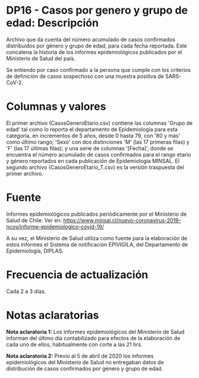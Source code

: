 # DP16 - Casos por genero y grupo de edad: Descripción
Archivo que da cuenta del número acumulado de casos confirmados distribuidos por género y grupo de edad, para cada fecha reportada. Este concatena la historia de los informes epidemiológicos publicados por el Ministerio de Salud del país.

Se entiendo por caso confirmado a la persona que cumple con los criterios de definición de casos sospechoso con una muestra positiva de SARS-CoV-2.

# Columnas y valores
El primer archivo (CasosGeneroEtario.csv) contiene las columnas 'Grupo de edad' tal como lo reporta el departamento de Epidemiología para esta categoría, en incrementos de 5 años, desde 0 hasta 79, con '80 y más' como último rango; 'Sexo' con dos distinciones 'M' (las 17 primeras filas) y 'F' (las 17 últimas filas); y una serie de columnas '[Fecha]', donde se encuentra el número acumulado de casos confirmados para el rango etario y género reportados en cada publicación de Epidemiología MINSAL. El segundo archivo (CasosGeneroEtario_T.csv) es la versión traspuesta del primer archivo. 

# Fuente
Informes epidemiológicos publicados periódicamente por el Ministerio de Salud de Chile. Ver en: https://www.minsal.cl/nuevo-coronavirus-2019-ncov/informe-epidemiologico-covid-19/

A su vez, el Ministerio de Salud utiliza como fuente para la elaboración de estos informes el Sistema de notificación EPIVIGILA, del Departamento de Epidemiología, DIPLAS.
 
# Frecuencia de actualización
Cada 2 a 3 días.

# Notas aclaratorias

**Nota aclaratoria 1:** Los informes epidemiológicos del Ministerio de Salud informan del último día contabilizado para efectos de la elaboración de cada uno de ellos, habitualmente con corte a las 21 hrs.

**Nota aclaratoria 2:** Previo al 5 de abril de 2020 los informes epidemiológicos del Ministerio de Salud no entregaban datos de distribución de casos confirmados por género y grupo de edad.

